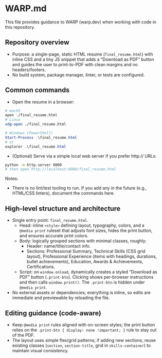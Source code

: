 # WARP.md

This file provides guidance to WARP (warp.dev) when working with code in this repository.

## Repository overview
- Purpose: a single-page, static HTML resume (`final_resume.html`) with inline CSS and a tiny JS snippet that adds a “Download as PDF” button and guides the user to print-to-PDF with clean margins and no headers/footers.
- No build system, package manager, linter, or tests are configured.

## Common commands
- Open the resume in a browser:

```bash path=null start=null
# macOS
open ./final_resume.html
# Linux
xdg-open ./final_resume.html
```

```powershell path=null start=null
# Windows (PowerShell)
Start-Process .\final_resume.html
# or
explorer .\final_resume.html
```

- (Optional) Serve via a simple local web server if you prefer http:// URLs:

```bash path=null start=null
python -m http.server 8000
# then open http://localhost:8000/final_resume.html
```

Notes:
- There is no lint/test tooling to run. If you add any in the future (e.g., HTML/CSS linters), document the commands here.

## High-level structure and architecture
- Single entry point: `final_resume.html`.
  - Head: inline `<style>` defining layout, typography, colors, and a `@media print` ruleset that adjusts font sizes, hides the print button, and ensures accurate print colors.
  - Body: logically grouped sections with minimal classes, roughly:
    - Header: name/title/contact info.
    - Sections: Professional Summary, Technical Skills (CSS grid layout), Professional Experience (items with headings, durations, bullet achievements), Education, Awards & Achievements, Certifications.
  - Script: on `window.onload`, dynamically creates a styled “Download as PDF” button (`.print-btn`). Clicking shows per-browser instructions and then calls `window.print()`. The `.print-btn` is hidden under `@media print`.
- No external assets or dependencies; everything is inline, so edits are immediate and previewable by reloading the file.

## Editing guidance (code-aware)
- Keep `@media print` rules aligned with on-screen styles; the print button relies on the `.print-btn { display: none !important; }` rule to stay out of the PDF.
- The layout uses simple flex/grid patterns; if adding new sections, reuse existing classes (`section`, `section-title`, grid in `skills-container`) to maintain visual consistency.
